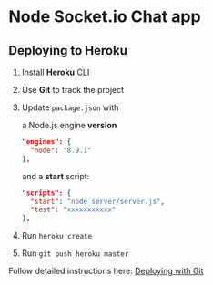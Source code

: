 # Node Socket.io Chat app

## Deploying to Heroku

1. Install **Heroku** CLI
2. Use **Git** to track the project
3. Update `package.json` with 

    a Node.js engine **version**
    ```json
    "engines": {
      "node": "8.9.1"
    },
    ```
    and a **start** script:

    ```json
    "scripts": {
      "start": "node server/server.js",
      "test": "xxxxxxxxxxx"
    },
    ``` 

3. Run `heroku create`
4. Run `git push heroku master`

Follow detailed instructions here: [Deploying with Git](https://devcenter.heroku.com/articles/git)